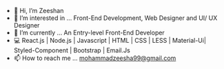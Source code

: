 - 👋 Hi, I’m Zeeshan 
- 👀 I’m interested in ... Front-End Development, Web Designer and UI/ UX Designer
- 🌱 I’m currently ... An Entry-level Front-End Developer
- 💻 React.js | Node.js | Javascript | HTML | CSS | LESS | Material-Ui| Styled-Component | Bootstrap | Email.Js
- 📫 How to reach me ... mohammadzeesha99@gmail.com

<!---
MohammadZeeshanQ/MohammadZeeshanQ is a ✨ special ✨ repository because its `README.md` (this file) appears on your GitHub profile.
You can click the Preview link to take a look at your changes.
--->
